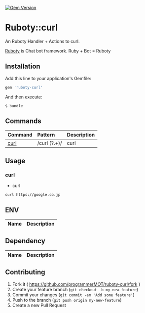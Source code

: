 [![Gem Version](https://badge.fury.io/rb/ruboty-http_curl.svg)](http://badge.fury.io/rb/ruboty-http_curl)

# Ruboty::curl

An Ruboty Handler + Actions to curl.

[Ruboty](https://github.com/r7kamura/ruboty) is Chat bot framework. Ruby + Bot = Ruboty

## Installation

Add this line to your application's Gemfile:

```ruby
gem 'ruboty-curl'
```

And then execute:

    $ bundle

## Commands

|Command|Pattern|Description|
|:--|:--|:--|
|[curl](#curl)|/curl (?<url>.+)/|curl|

## Usage
### curl
* curl

~~~
curl https://google.co.jp
~~~

## ENV

|Name|Description|
|:--|:--|


## Dependency

|Name|Description|
|:--|:--|


## Contributing

1. Fork it ( https://github.com/programmerMOT/ruboty-curl/fork )
2. Create your feature branch (`git checkout -b my-new-feature`)
3. Commit your changes (`git commit -am 'Add some feature'`)
4. Push to the branch (`git push origin my-new-feature`)
5. Create a new Pull Request
